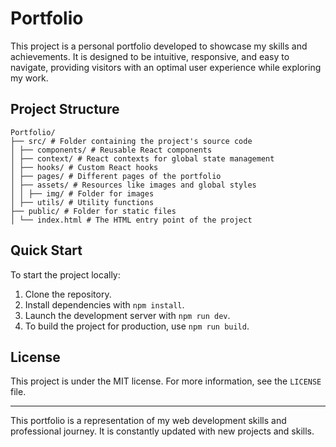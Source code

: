 # Portfolio

This project is a personal portfolio developed to showcase my skills and achievements. It is designed to be intuitive, responsive, and easy to navigate, providing visitors with an optimal user experience while exploring my work.

## Project Structure

```
Portfolio/
├── src/ # Folder containing the project's source code
│ ├── components/ # Reusable React components
│ ├── context/ # React contexts for global state management
│ ├── hooks/ # Custom React hooks
│ ├── pages/ # Different pages of the portfolio
│ ├── assets/ # Resources like images and global styles
│ │ ├── img/ # Folder for images
│ ├── utils/ # Utility functions
├── public/ # Folder for static files
│ └── index.html # The HTML entry point of the project
```

## Quick Start

To start the project locally:

1. Clone the repository.
2. Install dependencies with `npm install`.
3. Launch the development server with `npm run dev`.
4. To build the project for production, use `npm run build`.

## License

This project is under the MIT license. For more information, see the `LICENSE` file.

---

This portfolio is a representation of my web development skills and professional journey. It is constantly updated with new projects and skills.
